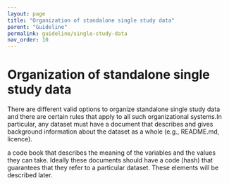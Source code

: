 ```yaml
---
layout: page
title: "Organization of standalone single study data"
parent: "Guideline"
permalink: guideline/single-study-data
nav_order: 10
---
```


# Organization of standalone single study data

There are different valid options to organize standalone single study data and there are certain rules that apply to all such organizational systems.In particular, any dataset must have 
a document that describes and gives background information about the dataset as a whole (e.g., README.md, licence).

a code book that describes the meaning of the variables and the values they can take. 
Ideally these documents should have a code (hash) that guarantees that they refer to a particular dataset. These elements will be described later.


